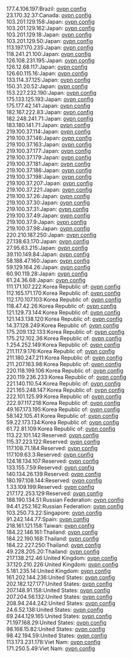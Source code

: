 177.4.106.197:Brazil: [ovpn config](vpn/177_4_106_197.ovpn)  
23.170.32.37:Canada: [ovpn config](vpn/23_170_32_37.ovpn)  
103.201.129.158:Japan: [ovpn config](vpn/103_201_129_158.ovpn)  
103.201.129.162:Japan: [ovpn config](vpn/103_201_129_162.ovpn)  
103.201.129.18:Japan: [ovpn config](vpn/103_201_129_18.ovpn)  
103.201.129.50:Japan: [ovpn config](vpn/103_201_129_50.ovpn)  
113.197.170.235:Japan: [ovpn config](vpn/113_197_170_235.ovpn)  
118.241.21.100:Japan: [ovpn config](vpn/118_241_21_100.ovpn)  
126.108.231.195:Japan: [ovpn config](vpn/126_108_231_195.ovpn)  
126.12.68.117:Japan: [ovpn config](vpn/126_12_68_117.ovpn)  
126.60.115.16:Japan: [ovpn config](vpn/126_60_115_16.ovpn)  
133.114.37.125:Japan: [ovpn config](vpn/133_114_37_125.ovpn)  
150.31.20.52:Japan: [ovpn config](vpn/150_31_20_52.ovpn)  
153.227.232.190:Japan: [ovpn config](vpn/153_227_232_190.ovpn)  
175.133.125.193:Japan: [ovpn config](vpn/175_133_125_193.ovpn)  
175.177.42.141:Japan: [ovpn config](vpn/175_177_42_141.ovpn)  
182.167.222.83:Japan: [ovpn config](vpn/182_167_222_83.ovpn)  
182.248.241.71:Japan: [ovpn config](vpn/182_248_241_71.ovpn)  
183.180.141.71:Japan: [ovpn config](vpn/183_180_141_71.ovpn)  
219.100.37.114:Japan: [ovpn config](vpn/219_100_37_114.ovpn)  
219.100.37.146:Japan: [ovpn config](vpn/219_100_37_146.ovpn)  
219.100.37.163:Japan: [ovpn config](vpn/219_100_37_163.ovpn)  
219.100.37.177:Japan: [ovpn config](vpn/219_100_37_177.ovpn)  
219.100.37.179:Japan: [ovpn config](vpn/219_100_37_179.ovpn)  
219.100.37.181:Japan: [ovpn config](vpn/219_100_37_181.ovpn)  
219.100.37.186:Japan: [ovpn config](vpn/219_100_37_186.ovpn)  
219.100.37.198:Japan: [ovpn config](vpn/219_100_37_198.ovpn)  
219.100.37.207:Japan: [ovpn config](vpn/219_100_37_207.ovpn)  
219.100.37.221:Japan: [ovpn config](vpn/219_100_37_221.ovpn)  
219.100.37.26:Japan: [ovpn config](vpn/219_100_37_26.ovpn)  
219.100.37.30:Japan: [ovpn config](vpn/219_100_37_30.ovpn)  
219.100.37.31:Japan: [ovpn config](vpn/219_100_37_31.ovpn)  
219.100.37.49:Japan: [ovpn config](vpn/219_100_37_49.ovpn)  
219.100.37.9:Japan: [ovpn config](vpn/219_100_37_9.ovpn)  
219.100.37.98:Japan: [ovpn config](vpn/219_100_37_98.ovpn)  
220.210.187.250:Japan: [ovpn config](vpn/220_210_187_250.ovpn)  
27.138.63.170:Japan: [ovpn config](vpn/27_138_63_170.ovpn)  
27.95.63.215:Japan: [ovpn config](vpn/27_95_63_215.ovpn)  
39.110.149.84:Japan: [ovpn config](vpn/39_110_149_84.ovpn)  
58.188.47.160:Japan: [ovpn config](vpn/58_188_47_160.ovpn)  
59.129.164.26:Japan: [ovpn config](vpn/59_129_164_26.ovpn)  
60.90.119.28:Japan: [ovpn config](vpn/60_90_119_28.ovpn)  
61.24.36.68:Japan: [ovpn config](vpn/61_24_36_68.ovpn)  
111.171.107.222:Korea Republic of: [ovpn config](vpn/111_171_107_222.ovpn)  
112.165.171.170:Korea Republic of: [ovpn config](vpn/112_165_171_170.ovpn)  
112.170.107.103:Korea Republic of: [ovpn config](vpn/112_170_107_103.ovpn)  
118.47.42.26:Korea Republic of: [ovpn config](vpn/118_47_42_26.ovpn)  
121.129.73.144:Korea Republic of: [ovpn config](vpn/121_129_73_144.ovpn)  
121.143.138.120:Korea Republic of: [ovpn config](vpn/121_143_138_120.ovpn)  
14.37.128.249:Korea Republic of: [ovpn config](vpn/14_37_128_249.ovpn)  
175.209.132.133:Korea Republic of: [ovpn config](vpn/175_209_132_133.ovpn)  
175.212.102.36:Korea Republic of: [ovpn config](vpn/175_212_102_36.ovpn)  
1.254.252.149:Korea Republic of: [ovpn config](vpn/1_254_252_149.ovpn)  
211.117.9.176:Korea Republic of: [ovpn config](vpn/211_117_9_176.ovpn)  
211.180.247.211:Korea Republic of: [ovpn config](vpn/211_180_247_211.ovpn)  
211.207.163.98:Korea Republic of: [ovpn config](vpn/211_207_163_98.ovpn)  
220.118.199.106:Korea Republic of: [ovpn config](vpn/220_118_199_106.ovpn)  
220.119.236.233:Korea Republic of: [ovpn config](vpn/220_119_236_233.ovpn)  
221.140.110.54:Korea Republic of: [ovpn config](vpn/221_140_110_54.ovpn)  
221.165.248.147:Korea Republic of: [ovpn config](vpn/221_165_248_147.ovpn)  
222.101.125.99:Korea Republic of: [ovpn config](vpn/222_101_125_99.ovpn)  
222.97.117.218:Korea Republic of: [ovpn config](vpn/222_97_117_218.ovpn)  
49.167.173.195:Korea Republic of: [ovpn config](vpn/49_167_173_195.ovpn)  
58.142.105.41:Korea Republic of: [ovpn config](vpn/58_142_105_41.ovpn)  
59.22.173.134:Korea Republic of: [ovpn config](vpn/59_22_173_134.ovpn)  
61.72.81.109:Korea Republic of: [ovpn config](vpn/61_72_81_109.ovpn)  
113.22.101.142:Reserved: [ovpn config](vpn/113_22_101_142.ovpn)  
115.37.223.122:Reserved: [ovpn config](vpn/115_37_223_122.ovpn)  
117.108.71.184:Reserved: [ovpn config](vpn/117_108_71_184.ovpn)  
117.109.63.3:Reserved: [ovpn config](vpn/117_109_63_3.ovpn)  
124.18.134.107:Reserved: [ovpn config](vpn/124_18_134_107.ovpn)  
133.155.7.59:Reserved: [ovpn config](vpn/133_155_7_59.ovpn)  
140.134.26.139:Reserved: [ovpn config](vpn/140_134_26_139.ovpn)  
180.197.108.144:Reserved: [ovpn config](vpn/180_197_108_144.ovpn)  
1.33.109.199:Reserved: [ovpn config](vpn/1_33_109_199.ovpn)  
217.172.253.129:Reserved: [ovpn config](vpn/217_172_253_129.ovpn)  
188.190.134.51:Russian Federation: [ovpn config](vpn/188_190_134_51.ovpn)  
94.41.252.162:Russian Federation: [ovpn config](vpn/94_41_252_162.ovpn)  
103.250.73.22:Singapore: [ovpn config](vpn/103_250_73_22.ovpn)  
91.242.144.77:Spain: [ovpn config](vpn/91_242_144_77.ovpn)  
218.161.121.158:Taiwan: [ovpn config](vpn/218_161_121_158.ovpn)  
184.22.146.161:Thailand: [ovpn config](vpn/184_22_146_161.ovpn)  
184.22.190.168:Thailand: [ovpn config](vpn/184_22_190_168.ovpn)  
184.22.227.250:Thailand: [ovpn config](vpn/184_22_227_250.ovpn)  
49.228.205.20:Thailand: [ovpn config](vpn/49_228_205_20.ovpn)  
217.138.212.46:United Kingdom: [ovpn config](vpn/217_138_212_46.ovpn)  
37.120.210.226:United Kingdom: [ovpn config](vpn/37_120_210_226.ovpn)  
5.181.235.14:United Kingdom: [ovpn config](vpn/5_181_235_14.ovpn)  
161.202.144.236:United States: [ovpn config](vpn/161_202_144_236.ovpn)  
202.182.127.177:United States: [ovpn config](vpn/202_182_127_177.ovpn)  
207.148.91.158:United States: [ovpn config](vpn/207_148_91_158.ovpn)  
207.204.56.132:United States: [ovpn config](vpn/207_204_56_132.ovpn)  
208.94.244.242:United States: [ovpn config](vpn/208_94_244_242.ovpn)  
24.6.52.138:United States: [ovpn config](vpn/24_6_52_138.ovpn)  
69.244.129.165:United States: [ovpn config](vpn/69_244_129_165.ovpn)  
71.197.168.29:United States: [ovpn config](vpn/71_197_168_29.ovpn)  
98.168.15.82:United States: [ovpn config](vpn/98_168_15_82.ovpn)  
98.42.194.59:United States: [ovpn config](vpn/98_42_194_59.ovpn)  
113.173.231.178:Viet Nam: [ovpn config](vpn/113_173_231_178.ovpn)  
171.250.5.49:Viet Nam: [ovpn config](vpn/171_250_5_49.ovpn)  
